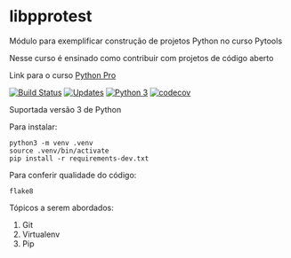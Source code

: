 # libpprotest
Módulo para exemplificar construção de projetos Python no curso Pytools

Nesse curso é ensinado como contribuir com projetos de código aberto

Link para o curso [Python Pro](https://www.python.pro.br/)

[![Build Status](https://travis-ci.org/vladimirvinicius/libpprotest.svg?branch=master)](https://travis-ci.org/vladimirvinicius/libpprotest)
[![Updates](https://pyup.io/repos/github/vladimirvinicius/libpprotest/shield.svg)](https://pyup.io/repos/github/vladimirvinicius/libpprotest/)
[![Python 3](https://pyup.io/repos/github/vladimirvinicius/libpprotest/python-3-shield.svg)](https://pyup.io/repos/github/vladimirvinicius/libpprotest/)
[![codecov](https://codecov.io/gh/vladimirvinicius/libpprotest/branch/master/graph/badge.svg)](https://codecov.io/gh/vladimirvinicius/libpprotest)

Suportada versão 3 de Python

Para instalar:

```console
python3 -m venv .venv
source .venv/bin/activate
pip install -r requirements-dev.txt
```

Para conferir qualidade do código:
```console
flake8
```

Tópicos a serem abordados:
1. Git
2. Virtualenv
3. Pip